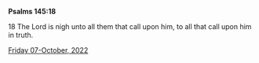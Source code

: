 **Psalms 145:18**

18 The Lord is nigh unto all them that call upon him, to all that call upon him in truth.

[Friday 07-October, 2022](https://t.me/s/daily_scripture)
